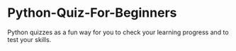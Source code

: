 # Python-Quiz-For-Beginners
Python quizzes as a fun way for you to check your learning progress and to test your skills.
